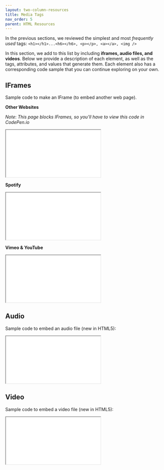 ```yaml
---
layout: two-column-resources
title: Media Tags
nav_order: 5
parent: HTML Resources
---
```


In the previous sections, we reviewed the simplest and most *frequently used* tags: `<h1></h1>...<h6></h6>, <p></p>, <a></a>, <img />`

In this section, we add to this list by including **iframes, audio files, and videos**. Below we provide a description of each element, as well as the tags, attributes, and values that generate them. Each element also has a corresponding code sample that you can continue exploring on your own.

## IFrames
Sample code to make an IFrame (to embed another web page).

**Other Websites**

*Note*: *This page blocks IFrames, so you'll have to view this code in CodePen.io*
<iframe src="//codepen.io/vanwars/embed/dXyaRE/?theme-id=18654&default-tab=html,result" allowfullscreen="true" class="codepen-frame"></iframe>


**Spotify**
<iframe src="//codepen.io/vanwars/embed/YWGMLo/?theme-id=18654&default-tab=html,result" allowfullscreen="true" class="codepen-frame"></iframe>


**Vimeo & YouTube**
<iframe src="//codepen.io/vanwars/embed/mErgKd/?theme-id=18654&default-tab=html,result" allowfullscreen="true" class="codepen-frame"></iframe>

## Audio
Sample code to embed an audio file (new in HTML5):
<iframe src="//codepen.io/vanwars/embed/ezYxGr/?theme-id=18654&default-tab=html,result" allowfullscreen="true" class="codepen-frame"></iframe>

## Video
Sample code to embed a video file (new in HTML5):
<iframe src="//codepen.io/vanwars/embed/PzoVON/?theme-id=18654&default-tab=html,result" allowfullscreen="true" class="codepen-frame"></iframe>
